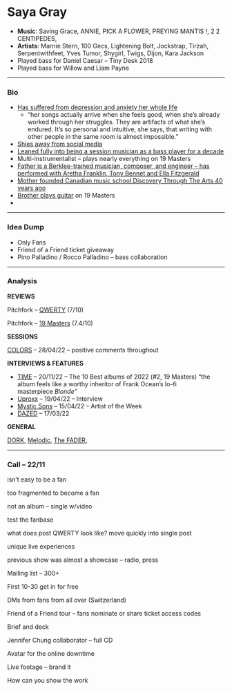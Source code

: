 # Saya Gray

- **Music**: Saving Grace, ANNIE, PICK A FLOWER, PREYING MANTIS !, 2 2 CENTIPEDES,
- **Artists**: Marnie Stern, 100 Gecs, Lightening Bolt, Jockstrap, Tirzah, Serpentwithfeet, Yves Tumor, Shygirl, Twigs, Dijon, Kara Jackson
- Played bass for Daniel Caesar – Tiny Desk 2018
- Played bass for Willow and Liam Payne

---

### Bio

- [Has suffered from depression and anxiety her whole life](https://uproxx.com/indie/saya-gray-interview-19-masters-debut-album/#:~:text=Though%20she%E2%80%99s%20struggled%20with%20depression%20and%20anxiety%20her%20whole%20life%2C%20her%20songs%20actually%20arrive%20when%20she%20feels%20good%2C%20when%20she%E2%80%99s%20already%20worked%20through%20her%20struggles)
    - “her songs actually arrive when she feels good, when she’s already worked through her struggles. They are artifacts of what she’s endured. It’s so personal and intuitive, she says, that writing with other people in the same room is almost impossible.”
- [Shies away from social media](Saya%20Gray%2017a477ec515a4a489ee21e2bc6277d20.md)
- [Leaned fully into being a session musician as a bass player for a decade](https://uproxx.com/indie/saya-gray-interview-19-masters-debut-album/#:~:text=%E2%80%9CI%20was%20self%2Dconforming%2C%20turning%20into%20the%20gig%20because%20that%E2%80%99s%20what%20it%20takes%20to%20be%20a%20session%20musician.%20You%20have%20to%20turn%20into%20what%20you%E2%80%99re%20playing%2C%E2%80%9D)
- Multi-instrumentalist – plays nearly everything on 19 Masters
- [Father is a Berklee-trained musician, composer, and engineer – has performed with Aretha Franklin, Tony Bennet and Ella Fitzgerald](https://uproxx.com/indie/saya-gray-interview-19-masters-debut-album/#:~:text=Gray%E2%80%99s%20father%2C%20Charlie%2C%20is%20a%20Berklee%2Dtrained%20trumpeter%2C%20composer%2C%20and%20audio%20engineer%20who%20has%20written%20television%20themes%20and%20performed%20with%20the%20likes%20of%20Aretha%20Franklin%2C%20Tony%20Bennett%2C%20and%20Ella%20Fitzgerald)
- [Mother founded Canadian music school Discovery Through The Arts 40 years ago](Saya%20Gray%2017a477ec515a4a489ee21e2bc6277d20.md)
- [Brother plays guitar](https://uproxx.com/indie/saya-gray-interview-19-masters-debut-album/#:~:text=Her%20guitar%2Dplaying%20brother%2C%20Lucian%2C%20appears%2C%20too%3B%20he%E2%80%99s%20one%20of%20the%20few%20people%20she%20can%20stand%20having%20in%20the%20room%20while%20she%20writes%20or%20records) on 19 Masters
- 

---

### Idea Dump

- Only Fans
- Friend of a Friend ticket giveaway
- Pino Palladino / Rocco Palladino – bass collaboration

---

### Analysis

**REVIEWS**

Pitchfork – [QWERTY](https://pitchfork.com/reviews/albums/saya-gray-qwerty-ep/) (7/10)

Pitchfork – [19 Masters](https://pitchfork.com/reviews/albums/saya-gray-19-masters/) (7.4/10)

**SESSIONS**

[COLORS](https://www.youtube.com/watch?v=q8TfrsoLxmI) – 28/04/22 – positive comments throughout

**INTERVIEWS & FEATURES**

- [TIME](https://time.com/6235186/best-albums-2022/) – 20/11/22 – The 10 Best albums of 2022 (#2, 19 Masters) “the album feels like a worthy inheritor of Frank Ocean’s lo-fi masterpiece *Blonde”*
- [Uproxx](https://uproxx.com/indie/saya-gray-interview-19-masters-debut-album/) – 19/04/22 – Interview
- [Mystic Sons](https://www.mysticsons.com/article/artist-week-no387-saya-gray) – 15/04/22 – Artist of the Week
- [DAZED](https://www.dazeddigital.com/music/article/55712/1/saya-gray-music-single-album-interview) – 17/03/22

**GENERAL** 

[DORK](https://readdork.com/news/saya-gray-video-wish-u-picked-me/), [Melodic](https://www.melodicmag.com/2023/05/25/you-have-to-hear-saya-grays-qwerty/), [The FADER](https://www.thefader.com/2023/05/25/saya-gray-qwerty-ep),

---

### Call – 22/11

isn’t easy to be a fan

too fragmented to become a fan 

not an album – single w/video

test the fanbase

what does post QWERTY look like? move quickly into single post

unique live experiences

previous show was almost a showcase – radio, press

Mailing list – 300+

First 10-30 get in for free

DMs from fans from all over (Switzerland)

Friend of a Friend tour – fans nominate or share ticket access codes

Brief and deck

Jennifer Chung collaborator – full CD

Avatar for the online downtime

Live footage – brand it

How can you show the work